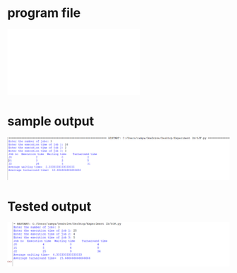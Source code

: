 # program file
![program file](SJF.py)

# sample output
![sample output](SampleOutput.png)

# Tested output
![Tested output](TestedOutput.png)






